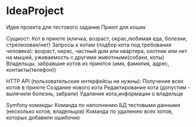 # IdeaProject
Идея проекта для тестового задания Приют для кошек

Сущност:
Кот в приюте (кличка, возраст, окрас,любимая еда, болезни, стрелизован/нет)
Запросы к котам (подбор кота под требования человека): возраст, окрас, частный дом или квартира, охотник или нет на мышей, уживаемость с другими животными(собаки, коты)
Владельцы, забравшие котов из приются (имя, фамилия, адрес, контакты(телефон))


HTTP API (пользовательские интерфейсы не нужны):
Получение всех котов в приюте 
Создание нового кота
Редактирование кота (допустим - вылечили болезнь, забрали)
Удаление кота,информации о владельце

Symfony команды:
Команда по наполнению БД тестовыми данными (несколько котов, владельцов)
Команда по удалению всех котов, которых добавили ошибочно
